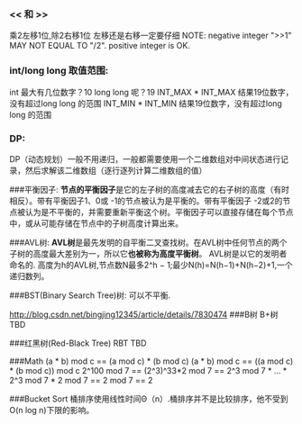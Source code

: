 ### << 和 >>
乘2左移1位,除2右移1位
左移还是右移一定要仔细
NOTE: negative integer ">>1" MAY NOT EQUAL TO "/2". positive integer is OK.

### int/long long 取值范围:
int 最大有几位数字？10
long long 呢？19
INT_MAX * INT_MAX 结果19位数字，没有超过long long 的范围
INT_MIN * INT_MIN 结果19位数字，没有超过long long 的范围

### DP:
DP（动态规划）一般不用递归，一般都需要使用一个二维数组对中间状态进行记录，然后求解该二维数组（逐行逐列计算二维数组的值）

###平衡因子:
**节点的平衡因子**是它的左子树的高度减去它的右子树的高度（有时相反）。带有平衡因子1、0或 -1的节点被认为是平衡的。带有平衡因子 -2或2的节点被认为是不平衡的，并需要重新平衡这个树。平衡因子可以直接存储在每个节点中，或从可能存储在节点中的子树高度计算出来。

###AVL树:
**AVL树**是最先发明的自平衡二叉查找树。在AVL树中任何节点的两个子树的高度最大差别为一，所以它**也被称为高度平衡树**。
AVL树是以它的发明者命名的.
高度为h的AVL树,节点数N最多2^h − 1;最少N(h)=N(h−1)+N(h−2)+1,一个递归数列。

###BST(Binary Search Tree)树:
可以不平衡.

http://blog.csdn.net/bingjing12345/article/details/7830474
###B树 B+树
TBD

###红黑树(Red-Black Tree) RBT
TBD

###Math
(a * b) mod c == (a mod c) * (b mod c)
(a * b) mod c == ((a mod c) * (b mod c)) mod c
2^100 mod 7 == (2^3)^33*2 mod 7 == 2^3 mod 7 * ... * 2^3 mod 7 * 2 mod 7 == 2 mod 7 == 2

###Bucket Sort
桶排序使用线性时间Θ（n）.桶排序并不是比较排序，他不受到O(n log n)下限的影响。
